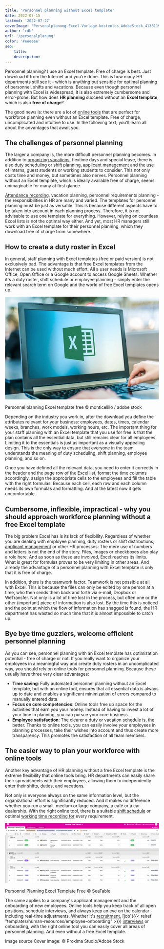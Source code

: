 ```yaml
---
title: 'Personnel planning without Excel template'
date: 2022-07-15
lastmod: '2022-07-27'
coverImage: 'Personalplanung-Excel-Vorlage-kostenlos_AdobeStock_413811967_bearbeitet.jpg'
author: 'cdb'
url: '/personalplanung'
color: '#eeeeee'
seo:
    title:
    description:
---
```


Personnel planning? I use an Excel template. Free of charge is best. Just download it from the Internet and you're done. This is how many HR departments still see it - which is anything but sensible for optimal planning of personnel, shifts and vacations. Because even though personnel planning with Excel is widespread, it is also extremely cumbersome and error-prone. But how does **HR planning** succeed without an **Excel template**, which is also **free of charge**?

The good news is: there are a lot of [online tools](https://seatable.io/en/projekt-management-tool/) that are perfect for workforce planning even without an Excel template. Free of charge, uncomplicated and intuitive to use. In the following text, you'll learn all about the advantages that await you.

## The challenges of personnel planning

The larger a company is, the more difficult personnel planning becomes. In addition to [organizing vacations](https://seatable.io/en/urlaubs-planer/), flextime days and special leave, there is also duty scheduling or shift planning, applicant management and the use of interns, guest students or working students to consider. This not only costs time and money, but sometimes also nerves. Personnel planning without an Excel template, which is ideally available free of charge, seems unimaginable for many at first glance.

[Attendance recording](https://seatable.io/en/arbeitszeiterfassung-in-excel/), vacation planning, personnel requirements planning - the responsibilities in HR are many and varied. The templates for personnel planning must be just as versatile. This is because different aspects have to be taken into account in each planning process. Therefore, it is not advisable to use one template for everything. However, relying on countless Excel lists is not the optimal way either. And yet, most HR managers still work with an Excel template for their personnel planning, which they download free of charge from somewhere.

## How to create a duty roster in Excel

In general, staff planning with Excel templates (free or paid version) is not exclusively bad. The advantage is that free Excel templates from the Internet can be used without much effort. All a user needs is Microsoft Office, Open Office or a Google account to access Google Sheets. Whether it's a duty roster, shift schedule or employee planning - simply enter the relevant search term on Google and the world of free Excel templates opens up.

![Employee uses free Excel template for staff planning.](images/Personalplanung-Excel-Vorlage-kostenlos_AdobeStock_343110940_bearbeitet-711x474.jpg)

Personnel planning Excel template free © monticellllo / adobe stock

Depending on the industry you work in, after the download you define the attributes relevant for your business: employees, dates, times, calendar weeks, branches, work models, working hours, etc. The important thing for your staff planning with an Excel template that you use for free is that the plan contains all the essential data, but still remains clear for all employees. Limiting it to the essentials is just as important as a visually appealing design. This is the only way to ensure that everyone in the team understands the meaning of duty scheduling, shift planning, employee planning, and so on.

Once you have defined all the relevant data, you need to enter it correctly in the header and the page row of the Excel list, format the time columns accordingly, assign the appropriate cells to the employees and fill the table with the right formulas. Because each cell, each row and each column needs its own formulas and formatting. And at the latest now it gets uncomfortable.

## Cumbersome, inflexible, impractical - why you should approach workforce planning without a free Excel template

The big problem Excel has is its lack of flexibility. Regardless of whether you are dealing with employee planning, duty rosters or shift distributions, [applicant management](https://seatable.io/en/neue-mitarbeiter-finden-bewerbungsprozess-recruitement/) or other HR processes: The mere use of numbers and letters is not the end of the story. Files, images or checkboxes also play a role here. And as soon as these are involved, Excel reaches its limits. What is great for formulas proves to be very limiting in other areas. And already the advantage of a personnel planning with Excel template is only that it is free of charge.

In addition, there is the teamwork factor. Teamwork is not possible at all with Excel. This is because the files can only be edited by one person at a time, who then sends them back and forth via e-mail, Dropbox or WeTransfer. Not only is a lot of time lost in the process, but often one or the other (important) piece of information is also lost. By the time this is noticed and the point at which the flow of information has snagged is found, the HR department has wasted so much time that it is almost impossible to catch up.

## Bye bye time guzzlers, welcome efficient personnel planning

As you can see, personnel planning with an Excel template has optimization potential - free of charge or not. If you really want to organize your employees in a meaningful way and create duty rosters in an uncomplicated way, you should rely on online tools for personnel planning. Because these usually have three very clear advantages:

- **Time saving**: Fully automated personnel planning without an Excel template, but with an online tool, ensures that all essential data is always up to date and enables a significant minimization of errors compared to manually entered data.
- **Focus on core competencies**: Online tools free up space for the activities that earn you your money. Instead of having to invest a lot of your time in planning, you can pursue your core business.
- **Employee satisfaction**: The clearer a duty or vacation schedule is, the better. Thanks to online tools, you can easily involve your employees in planning processes, take their wishes into account and thus create more transparency. This promotes the satisfaction of all team members.

## The easier way to plan your workforce with online tools

Another key advantage of HR planning without a free Excel template is the extreme flexibility that online tools bring. HR departments can easily share their spreadsheets with their employees, allowing them to independently enter their shifts, duties, and vacations.

Not only is everyone always on the same information level, but the organizational effort is significantly reduced. And it makes no difference whether you run a small, medium or large company, a café or a car dealership. With the right online tool, there is a suitable [shift schedule](https://seatable.io/en/vorlage/nmmouofjq5mw4cobogtgog/) or optimal [working time recording for](https://seatable.io/en/vorlage/dkcp4_k3rnsb4d9sskb6qw/) every requirement.

![](images/Personalplanung-Excel-Vorlage-kostenlos-1088x428.png)

Personnel Planning Excel Template Free © SeaTable

The same applies to a company's applicant management and the onboarding of new employees. Online tools help you keep track of all open positions, schedule interviews, and always keep an eye on the calendar - including real-time adjustments. Whether it's [recruitment](https://seatable.io/en/vorlage/nmmouofjq5mw4cobogtgog/), [job]({{< relref "templates/human-resources/employee-onboarding" >}}) [interviews](https://seatable.io/en/vorlage/fg-byiujqtsxggm61en_ug/) or onboarding, with the right online tool you can easily cover all areas of personnel planning. And even without a free Excel template.

Image source Cover image: © Proxima Studio/Adobe Stock
